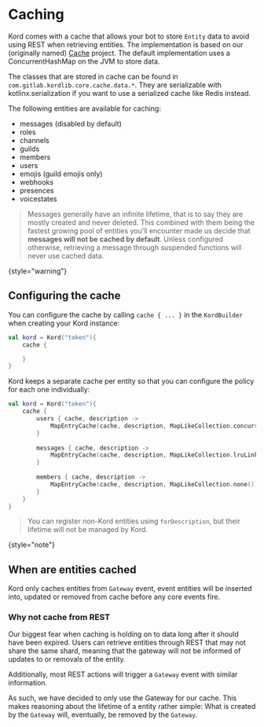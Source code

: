 # Caching

Kord comes with a cache that allows your bot to store `Entity` data to avoid using REST when retrieving entities. The implementation is based on our (originally named) [Cache](https://github.com/kordlib/cache) project. The default implementation uses a ConcurrentHashMap on the JVM to store data.

The classes that are stored in cache can be found in `com.gitlab.kordlib.core.cache.data.*`. They are serializable with kotlinx.serialization if you want to use a serialized cache like Redis instead.

The following entities are available for caching:

* messages (disabled by default)
* roles
* channels
* guilds
* members
* users
* emojis (guild emojis only)
* webhooks
* presences
* voicestates

> Messages generally have an infinite lifetime, that is to say they are mostly created and never deleted. This combined with them being the fastest growing pool of entities you'll encounter made us decide that **messages will not be cached by default**. Unless configured otherwise, retrieving a message through suspended functions will never use cached data.
>
{style="warning"}

## Configuring the cache

You can configure the cache by calling `cache { ... }` in the `KordBuilder` when creating your Kord instance:

```kotlin
val kord = Kord("token"){
    cache {

    }
}
```

Kord keeps a separate cache per entity so that you can configure the policy for each one individually:

```kotlin
val kord = Kord("token"){
    cache {
        users { cache, description -> 
            MapEntryCache(cache, description, MapLikeCollection.concurrentHashMap()) 
        }
        
        messages { cache, description -> 
            MapEntryCache(cache, description, MapLikeCollection.lruLinkedHashMap(maxSize = 100)) 
        }
        
        members { cache, description -> 
            MapEntryCache(cache, description, MapLikeCollection.none()) 
        }
    }
}
```

> You can register non-Kord entities using `forDescription`, but their lifetime will not be managed by Kord.
> 
{style="note"}

## When are entities cached

Kord only caches entities from `Gateway` event, event entities will be inserted into, updated or removed from cache before any core events fire.

### Why not cache from REST

Our biggest fear when caching is holding on to data long after it should have been expired. Users can retrieve entities through REST that may not share the same shard, meaning that the gateway will not be informed of updates to or removals of the entity.

Additionally, most REST actions will trigger a `Gateway` event with similar information. 

As such, we have decided to only use the Gateway for our cache. 
This makes reasoning about the lifetime of a entity rather simple: What is created by the `Gateway` will, eventually, be removed by the `Gateway`.
